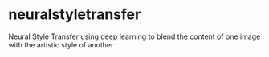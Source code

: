 # neuralstyletransfer
Neural Style Transfer using deep learning to blend the content of one image with the artistic style of another
